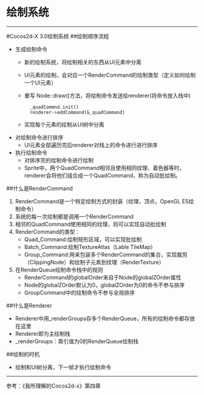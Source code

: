 # 绘制系统

<!-- create time: 2015-03-19 00:43:15  -->

----
#Cocos2d-X 3.0绘制系统
##绘制顺序流程
* 生成绘制命令
    + 新的绘制系统，将绘制相关的东西从UI元素中分离
    + UI元素的绘制，会对应一个RenderCommand的绘制类型（定义如何绘制一个UI元素）
    + 重写 Node::draw()方法，将绘制命令发送给renderer(将命令放入栈中)

            _quadCommnd.init()
            renderer->addCommand(&_quadCommand) 
            
    + 实现每个元素的绘制从UI树中分离
* 对绘制命令进行排序
    + UI元素全部遍历完后renderer对栈上的命令进行进行排序
* 执行绘制命令
    + 对排序完的绘制命令进行绘制
    + Sprite中，两个QuadCommand相邻且使用相同纹理、着色器等时，renderer会将他们组合成一个QuadCommand，称为自动批绘制。
    
##什么是RenderCommand
1. RenderCommand是一个特定绘制方式的封装（纹理，顶点，OpenGL ES绘制命令）
2. 系统的每一次绘制都是调用一个RenderCommand
3. 相邻的QuadCommand使用相同的纹理，则可以实现自动批绘制
4. RenderCommand的类型：
    + Quad_Command:绘制矩形区域，可以实现批绘制
    + Batch_Command:绘制TextureAtlas（Lable TileMap）
    + Group_Command:用来包装多个RenderCommand的集合，实现裁剪（ClippingNode）和绘制子元素到纹理（RenderTexture）
5. 在RenderQueue绘制命令栈中的规则
    + RenderCommand的globalOrder来自于Node的globalZOrder属性
    + Node的globalZOrder默认为0，globalZOrder为0的命令不参与排序
    + GroupCommand中的绘制命令不参与全局排序

##什么是Renderer
* Renderer中用_renderGroups存多个RenderQueue，所有的绘制命令都存放在这里
* Renderer即为主绘制栈
* _renderGroups：索引值为0的RenderQueue绘制栈


##绘制的时机
* 绘制和UI树分离，下一帧才执行绘制命令

----
参考：《我所理解的Cocos2d-x》第四章
